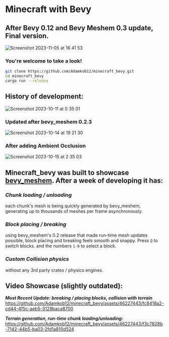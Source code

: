 # Minecraft with Bevy
## After Bevy 0.12 and Bevy Meshem 0.3 update, Final version.
![Screenshot 2023-11-05 at 16 41 53](https://github.com/Adamkob12/minecraft_bevy/assets/46227443/7c91ff54-218c-44fc-acea-c1cb03b4438b)

### You're welcome to take a look!
```Bash
git clone https://github.com/Adamkob12/minecraft_bevy.git
cd minecraft_bevy
cargo run --release
```

## History of development:

![Screenshot 2023-10-11 at 0 35 01](https://github.com/Adamkob12/minecraft_bevy/assets/46227443/ce7d8eaa-d3d9-4735-a3a0-59340525db51)
### Updated after bevy_meshem 0.2.3
![Screenshot 2023-10-14 at 19 21 30](https://github.com/Adamkob12/minecraft_bevy/assets/46227443/330e6711-b566-408d-8543-0827b8e6d85f)
### After adding Ambient Occlusion
![Screenshot 2023-10-15 at 2 35 03](https://github.com/Adamkob12/minecraft_bevy/assets/46227443/ee175b26-ba70-49d3-85ce-429a76fde4cf)

## Minecraft_bevy was built to showcase [bevy_meshem](https://github.com/Adamkob12/bevy_meshem). After a week of developing it has:
### ***Chunk loading / unloading*** 
each chunk's mesh is being quickly generated by bevy_meshem, generating up to thousands of meshes per frame asynchronously. 
### ***Block placing / breaking*** 
using bevy_meshem's 0.2 release that made run-time mesh updates possible, block placing and breaking feels smooth and snappy. Press `Q` to switch blocks. and the numbers `1-9` to select a block.
### ***Custom Collision physics*** 
without any 3rd party crates / physics engines.

## Video Showcase (slightly outdated):

***Most Recent Update: breaking / placing blocks, collision with terrain***
https://github.com/Adamkob12/minecraft_bevy/assets/46227443/fc8418a2-cd44-4f5c-aeb5-3129baca8700

***Terrain generation, run-time chunk loading/unloading:***
https://github.com/Adamkob12/minecraft_bevy/assets/46227443/f3c7828b-7142-44b5-ba03-2fd1a810d524


